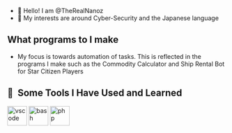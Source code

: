 - 👋 Hello! I am @TheRealNanoz
- 👀 My interests are around Cyber-Security and the Japanese language
## What programs to I make
- My focus is towards automation of tasks. This is reflected in the programs I make such as the Commodity Calculator and Ship Rental Bot for Star Citizen Players
<h2> 🚀 &nbsp;Some Tools I Have Used and Learned</h2>
<p align="left">
<img src="https://cdn.jsdelivr.net/gh/devicons/devicon/icons/vscode/vscode-original.svg" alt="vscode" width="45" height="45"/>
<img src="https://cdn.jsdelivr.net/gh/devicons/devicon/icons/bash/python-original.svg" alt="bash" width="45" height="45"/>
<img src="https://cdn.jsdelivr.net/gh/devicons/devicon/icons/php/rust-original.svg" alt="php" width="45" height="45"/>
</p>
